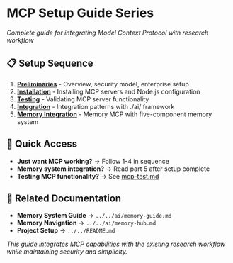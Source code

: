 # MCP Setup Guide Series

*Complete guide for integrating Model Context Protocol with research workflow*

## 📋 **Setup Sequence**

1. **[Preliminaries](1-preliminaries.md)** - Overview, security model, enterprise setup
2. **[Installation](2-installation.md)** - Installing MCP servers and Node.js configuration  
3. **[Testing](3-testing.md)** - Validating MCP server functionality
4. **[Integration](4-integration.md)** - Integration patterns with ./ai/ framework
5. **[Memory Integration](5-memory-integration.md)** - Memory MCP with five-component memory system

## 🎯 **Quick Access**

- **Just want MCP working?** → Follow 1-4 in sequence
- **Memory system integration?** → Read part 5 after setup complete
- **Testing MCP functionality?** → See [mcp-test.md](mcp-test.md)

## 🔗 **Related Documentation**

- **Memory System Guide** → `../../ai/memory-guide.md`
- **Memory Navigation** → `../../ai/memory-hub.md`
- **Project Setup** → `../../README.md`

*This guide integrates MCP capabilities with the existing research workflow while maintaining security and simplicity.*

